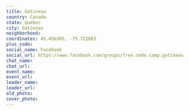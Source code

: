 ```yaml
---
title: Gatineau
country: Canada
state: Québec
city: Gatineau
neighborhood: 
coordinates: 45.456305, -75.722883
plus_code:
social_name: Facebook
social_url: https://www.facebook.com/groups/free.code.camp.gatineau
chat_name:
chat_url:
event_name:
event_url:
leader_name:
leader_url:
old_photo: 
cover_photo:
---
```

